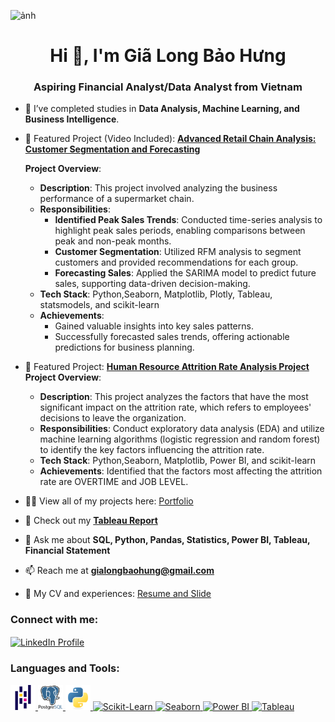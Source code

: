 ![ảnh](https://github.com/user-attachments/assets/6760fb1d-c1d7-4fba-90b1-5cdf0e401275)<h1 align="center">Hi 👋, I'm Giã Long Bảo Hưng</h1>
<h3 align="center">Aspiring Financial Analyst/Data Analyst from Vietnam</h3>

- 🌱 I’ve completed studies in **Data Analysis, Machine Learning, and Business Intelligence**.
  
- 🔭 Featured Project (Video Included): **[Advanced Retail Chain Analysis: Customer Segmentation and Forecasting](https://drive.google.com/drive/folders/1hxdhZYiACdo-qTNNRiJr5fgVIpUvOWbz?usp=drive_link)**

  **Project Overview**:
  - **Description**: This project involved analyzing the business performance of a supermarket chain.
  - **Responsibilities**:
    - **Identified Peak Sales Trends**: Conducted time-series analysis to highlight peak sales periods, enabling comparisons between peak and non-peak months.
    - **Customer Segmentation**: Utilized RFM analysis to segment customers and provided recommendations for each group.
    - **Forecasting Sales**: Applied the SARIMA model to predict future sales, supporting data-driven decision-making.
  - **Tech Stack**: Python,Seaborn, Matplotlib, Plotly, Tableau, statsmodels, and scikit-learn
  - **Achievements**:
    - Gained valuable insights into key sales patterns.
    - Successfully forecasted sales trends, offering actionable predictions for business planning.
- 🔭 Featured Project: **[Human Resource Attrition Rate Analysis Project](https://drive.google.com/drive/folders/1csc2LAc6vdH1W5VGSl6b2BME09-htPPs?usp=drive_link)**
 **Project Overview**:
  - **Description**: This project analyzes the factors that have the most significant impact on the attrition rate, which refers to employees' decisions to leave the organization.
  - **Responsibilities**: Conduct exploratory data analysis (EDA) and utilize machine learning algorithms (logistic regression and random forest) to identify the key factors influencing the attrition rate.
  - **Tech Stack**: Python,Seaborn, Matplotlib, Power BI, and scikit-learn
  - **Achievements**: Identified that the factors most affecting the attrition rate are OVERTIME and JOB LEVEL.
- 👨‍💻 View all of my projects here: [Portfolio](https://drive.google.com/drive/folders/1qs69MVIJVaHxqLAt6wNElZNWTdZJkQGM?usp=drive_link)
  
- 📝 Check out my **[Tableau Report](https://public.tableau.com/views/TradeOperationsReport-VIETBANK/Dashboard?:language=en-US&:sid=&:redirect=auth&:display_count=n&:origin=viz_share_link)**

- 💬 Ask me about **SQL, Python, Pandas, Statistics, Power BI, Tableau, Financial Statement**

- 📫 Reach me at **gialongbaohung@gmail.com**

- 📄 My CV and experiences: [Resume and Slide](https://drive.google.com/drive/folders/1P_ANnLn5LX8IYO6x7Krj8JN_gDzdwCuz?usp=sharing)

<h3 align="left">Connect with me:</h3>
<p align="left">
<a href="https://linkedin.com/in/https://www.linkedin.com/in/gia-long-bao-hung/" target="blank"><img align="center" src="https://raw.githubusercontent.com/rahuldkjain/github-profile-readme-generator/master/src/images/icons/Social/linked-in-alt.svg" alt="LinkedIn Profile" height="30" width="40" /></a>
</p>

<h3 align="left">Languages and Tools:</h3>
<p align="left"> 
  <a href="https://pandas.pydata.org/" target="_blank" rel="noreferrer"> <img src="https://raw.githubusercontent.com/devicons/devicon/2ae2a900d2f041da66e950e4d48052658d850630/icons/pandas/pandas-original.svg" alt="Pandas" width="40" height="40"/> </a> 
  <a href="https://www.postgresql.org" target="_blank" rel="noreferrer"> <img src="https://raw.githubusercontent.com/devicons/devicon/master/icons/postgresql/postgresql-original-wordmark.svg" alt="PostgreSQL" width="40" height="40"/> </a> 
  <a href="https://www.python.org" target="_blank" rel="noreferrer"> <img src="https://raw.githubusercontent.com/devicons/devicon/master/icons/python/python-original.svg" alt="Python" width="40" height="40"/> </a> 
  <a href="https://scikit-learn.org/" target="_blank" rel="noreferrer"> <img src="https://upload.wikimedia.org/wikipedia/commons/0/05/Scikit_learn_logo_small.svg" alt="Scikit-Learn" width="40" height="40"/> </a> 
  <a href="https://seaborn.pydata.org/" target="_blank" rel="noreferrer"> <img src="https://seaborn.pydata.org/_images/logo-mark-lightbg.svg" alt="Seaborn" width="40" height="40"/> </a> 
  <a href="https://powerbi.microsoft.com/" target="_blank" rel="noreferrer"> <img src="https://upload.wikimedia.org/wikipedia/commons/c/cf/New_Power_BI_Logo.svg" alt="Power BI" width="40" height="40"/> </a> 
  <a href="https://www.tableau.com/" target="_blank" rel="noreferrer"> <img src="https://logos-world.net/wp-content/uploads/2021/10/Tableau-Emblem.png" alt="Tableau" width="40" height="40"/> </a>
</p>
